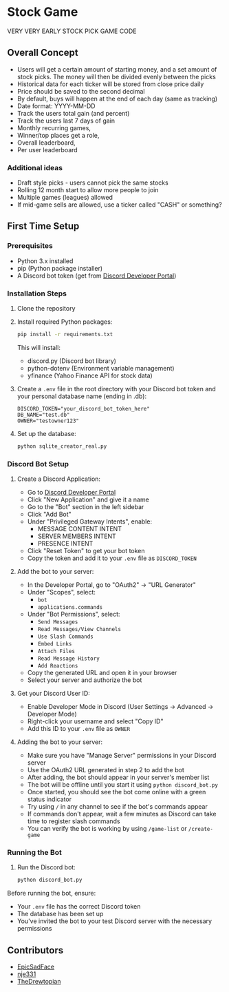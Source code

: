 # Stock Game

VERY VERY EARLY STOCK PICK GAME CODE

## Overall Concept
- Users will get a certain amount of starting money, and a set amount of stock picks.  The money will then be divided evenly between the picks
- Historical data for each ticker will be stored from close price daily
- Price should be saved to the second decimal
- By default, buys will happen at the end of each day (same as tracking)
- Date format: YYYY-MM-DD
- Track the users total gain (and percent)
- Track the users last 7 days of gain
- Monthly recurring games,
- Winner/top places get a role,
- Overall leaderboard,
- Per user leaderboard

### Additional ideas
- Draft style picks - users cannot pick the same stocks
- Rolling 12 month start to allow more people to join
- Multiple games (leagues) allowed
- If mid-game sells are allowed, use a ticker called "CASH" or something?

## First Time Setup

### Prerequisites
- Python 3.x installed
- pip (Python package installer)
- A Discord bot token (get from [Discord Developer Portal](https://discord.com/developers/applications))

### Installation Steps

1. Clone the repository

2. Install required Python packages:
   ```bash
   pip install -r requirements.txt
   ```
   This will install:
   - discord.py (Discord bot library)
   - python-dotenv (Environment variable management)
   - yfinance (Yahoo Finance API for stock data)

3. Create a `.env` file in the root directory with your Discord bot token and your personal database name (ending in .db):
   ```
   DISCORD_TOKEN="your_discord_bot_token_here"
   DB_NAME="test.db"
   OWNER="testowner123"
   ```

4. Set up the database:
   ```bash
   python sqlite_creator_real.py
   ```

### Discord Bot Setup

1. Create a Discord Application:
   - Go to [Discord Developer Portal](https://discord.com/developers/applications)
   - Click "New Application" and give it a name
   - Go to the "Bot" section in the left sidebar
   - Click "Add Bot"
   - Under "Privileged Gateway Intents", enable:
     - MESSAGE CONTENT INTENT
     - SERVER MEMBERS INTENT
     - PRESENCE INTENT
   - Click "Reset Token" to get your bot token
   - Copy the token and add it to your `.env` file as `DISCORD_TOKEN`

2. Add the bot to your server:
   - In the Developer Portal, go to "OAuth2" → "URL Generator"
   - Under "Scopes", select:
     - `bot`
     - `applications.commands`
   - Under "Bot Permissions", select:
     - `Send Messages`
     - `Read Messages/View Channels`
     - `Use Slash Commands`
     - `Embed Links`
     - `Attach Files`
     - `Read Message History`
     - `Add Reactions`
   - Copy the generated URL and open it in your browser
   - Select your server and authorize the bot

3. Get your Discord User ID:
   - Enable Developer Mode in Discord (User Settings → Advanced → Developer Mode)
   - Right-click your username and select "Copy ID"
   - Add this ID to your `.env` file as `OWNER`

4. Adding the bot to your server:
   - Make sure you have "Manage Server" permissions in your Discord server
   - Use the OAuth2 URL generated in step 2 to add the bot
   - After adding, the bot should appear in your server's member list
   - The bot will be offline until you start it using `python discord_bot.py`
   - Once started, you should see the bot come online with a green status indicator
   - Try using `/` in any channel to see if the bot's commands appear
   - If commands don't appear, wait a few minutes as Discord can take time to register slash commands
   - You can verify the bot is working by using `/game-list` or `/create-game`

### Running the Bot

1. Run the Discord bot:
   ```bash
   python discord_bot.py
   ```

Before running the bot, ensure:
- Your `.env` file has the correct Discord token
- The database has been set up
- You've invited the bot to your test Discord server with the necessary permissions

## Contributors
- [EpicSadFace](https://github.com/ItsJustAGitHubMichealWhosGonnaSeeIt5Ppl)
- [nje331](https://github.com/nje331)
- [TheDrewtopian](https://github.com/TheDrewtopian)